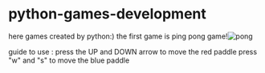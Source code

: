 # python-games-development
here games created by python:)
the first game is ping pong game!![pong](https://user-images.githubusercontent.com/65115786/134494993-505fac57-13ed-45f0-af30-edfa7023687f.PNG)


guide to use : press the UP and DOWN arrow to move the red paddle
               press "w" and "s" to move the blue paddle
